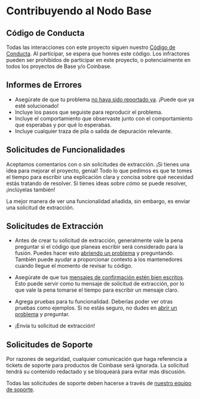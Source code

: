 # Contribuyendo al Nodo Base

## Código de Conducta

Todas las interacciones con este proyecto siguen nuestro [Código de Conducta][code-of-conduct].
Al participar, se espera que honres este código. Los infractores pueden ser prohibidos de participar en este proyecto, o potencialmente en todos los proyectos de Base y/o Coinbase.

[code-of-conduct]: https://github.com/coinbase/code-of-conduct

## Informes de Errores

* Asegúrate de que tu problema [no haya sido reportado ya][1]. ¡Puede que ya esté solucionado!
* Incluye los pasos que seguiste para reproducir el problema.
* Incluye el comportamiento que observaste junto con el comportamiento que esperabas y por qué lo esperabas.
* Incluye cualquier traza de pila o salida de depuración relevante.

## Solicitudes de Funcionalidades

Aceptamos comentarios con o sin solicitudes de extracción. ¡Si tienes una idea para mejorar el proyecto, genial! Todo lo que pedimos es que te tomes el tiempo para escribir una explicación clara y concisa sobre qué necesidad estás tratando de resolver. Si tienes ideas sobre _cómo_ se puede resolver, ¡inclúyelas también!

La mejor manera de ver una funcionalidad añadida, sin embargo, es enviar una solicitud de extracción.

## Solicitudes de Extracción

* Antes de crear tu solicitud de extracción, generalmente vale la pena preguntar si el código que planeas escribir será considerado para la fusión. Puedes hacer esto [abriendo un problema][1] y preguntando. También puede ayudar a proporcionar contexto a los mantenedores cuando llegue el momento de revisar tu código.

* Asegúrate de que tus [mensajes de confirmación estén bien escritos][2]. Esto puede servir como tu mensaje de solicitud de extracción, por lo que vale la pena tomarse el tiempo para escribir un mensaje claro.

* Agrega pruebas para tu funcionalidad. Deberías poder ver otras pruebas como ejemplos. Si no estás seguro, no dudes en [abrir un problema][1] y preguntar.

* ¡Envía tu solicitud de extracción!

## Solicitudes de Soporte

Por razones de seguridad, cualquier comunicación que haga referencia a tickets de soporte para productos de Coinbase será ignorada. La solicitud tendrá su contenido redactado y se bloqueará para evitar más discusión.

Todas las solicitudes de soporte deben hacerse a través de [nuestro equipo de soporte][3].

[1]: https://github.com/base-org/node/issues
[2]: https://medium.com/brigade-engineering/the-secrets-to-great-commit-messages-106fc0a92a25
[3]: https://support.coinbase.com/customer/en/portal/articles/2288496-how-can-i-contact-coinbase-support-

